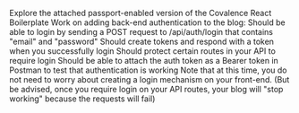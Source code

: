 Explore the attached passport-enabled version of the Covalence React Boilerplate
Work on adding back-end authentication to the blog:
Should be able to login by sending a POST request to /api/auth/login that contains "email" and "password"
Should create tokens and respond with a token when you successfully login
Should protect certain routes in your API to require login
Should be able to attach the auth token as a Bearer token in Postman to test that authentication is working
Note that at this time, you do not need to worry about creating a login mechanism on your front-end. (But be advised, once you require login on your API routes, your blog will "stop working" because the requests will fail)